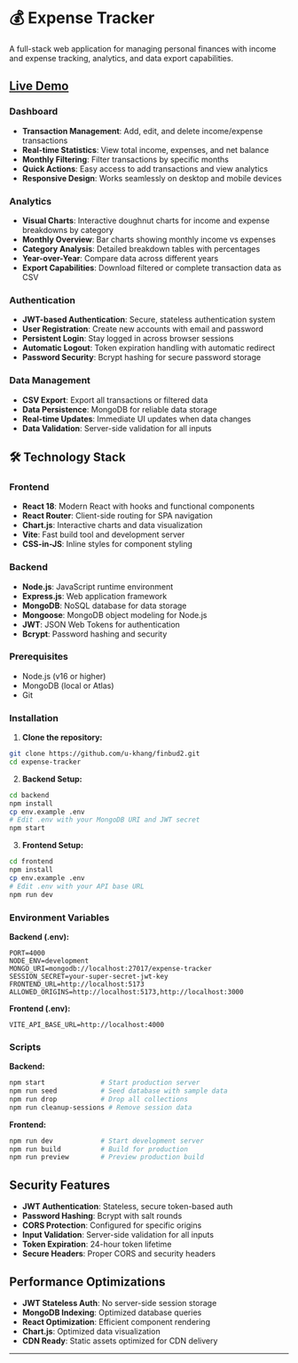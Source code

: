 # 💰 Expense Tracker

A full-stack web application for managing personal finances with income and expense tracking, analytics, and data export capabilities.

## [Live Demo](https://finbud2.onrender.com/)


### **Dashboard**
- **Transaction Management**: Add, edit, and delete income/expense transactions
- **Real-time Statistics**: View total income, expenses, and net balance
- **Monthly Filtering**: Filter transactions by specific months
- **Quick Actions**: Easy access to add transactions and view analytics
- **Responsive Design**: Works seamlessly on desktop and mobile devices

### **Analytics**
- **Visual Charts**: Interactive doughnut charts for income and expense breakdowns by category
- **Monthly Overview**: Bar charts showing monthly income vs expenses
- **Category Analysis**: Detailed breakdown tables with percentages
- **Year-over-Year**: Compare data across different years
- **Export Capabilities**: Download filtered or complete transaction data as CSV

### **Authentication**
- **JWT-based Authentication**: Secure, stateless authentication system
- **User Registration**: Create new accounts with email and password
- **Persistent Login**: Stay logged in across browser sessions
- **Automatic Logout**: Token expiration handling with automatic redirect
- **Password Security**: Bcrypt hashing for secure password storage

### **Data Management**
- **CSV Export**: Export all transactions or filtered data
- **Data Persistence**: MongoDB for reliable data storage
- **Real-time Updates**: Immediate UI updates when data changes
- **Data Validation**: Server-side validation for all inputs

## 🛠️ Technology Stack

### **Frontend**
- **React 18**: Modern React with hooks and functional components
- **React Router**: Client-side routing for SPA navigation
- **Chart.js**: Interactive charts and data visualization
- **Vite**: Fast build tool and development server
- **CSS-in-JS**: Inline styles for component styling

### **Backend**
- **Node.js**: JavaScript runtime environment
- **Express.js**: Web application framework
- **MongoDB**: NoSQL database for data storage
- **Mongoose**: MongoDB object modeling for Node.js
- **JWT**: JSON Web Tokens for authentication
- **Bcrypt**: Password hashing and security


### **Prerequisites**
- Node.js (v16 or higher)
- MongoDB (local or Atlas)
- Git

### **Installation**

1. **Clone the repository:**
```bash
git clone https://github.com/u-khang/finbud2.git
cd expense-tracker
```

2. **Backend Setup:**
```bash
cd backend
npm install
cp env.example .env
# Edit .env with your MongoDB URI and JWT secret
npm start
```

3. **Frontend Setup:**
```bash
cd frontend
npm install
cp env.example .env
# Edit .env with your API base URL
npm run dev
```

### **Environment Variables**

**Backend (.env):**
```env
PORT=4000
NODE_ENV=development
MONGO_URI=mongodb://localhost:27017/expense-tracker
SESSION_SECRET=your-super-secret-jwt-key
FRONTEND_URL=http://localhost:5173
ALLOWED_ORIGINS=http://localhost:5173,http://localhost:3000
```

**Frontend (.env):**
```env
VITE_API_BASE_URL=http://localhost:4000
```


### **Scripts**

**Backend:**
```bash
npm start              # Start production server
npm run seed           # Seed database with sample data
npm run drop           # Drop all collections
npm run cleanup-sessions # Remove session data
```

**Frontend:**
```bash
npm run dev            # Start development server
npm run build          # Build for production
npm run preview        # Preview production build
```


## Security Features

- **JWT Authentication**: Stateless, secure token-based auth
- **Password Hashing**: Bcrypt with salt rounds
- **CORS Protection**: Configured for specific origins
- **Input Validation**: Server-side validation for all inputs
- **Token Expiration**: 24-hour token lifetime
- **Secure Headers**: Proper CORS and security headers

## Performance Optimizations

- **JWT Stateless Auth**: No server-side session storage
- **MongoDB Indexing**: Optimized database queries
- **React Optimization**: Efficient component rendering
- **Chart.js**: Optimized data visualization
- **CDN Ready**: Static assets optimized for CDN delivery


---

